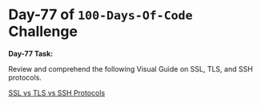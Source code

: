 # Day-77 of `100-Days-Of-Code` Challenge

**Day-77 Task:**

Review and comprehend the following Visual Guide on SSL, TLS, and SSH protocols.

[SSL vs TLS vs SSH Protocols](https://roadmap.sh/guides/ssl-tls-https-ssh)